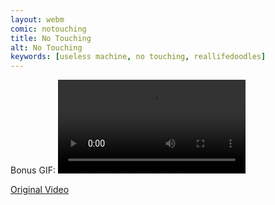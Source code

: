 ```yaml
---
layout: webm
comic: notouching
title: No Touching
alt: No Touching
keywords: [useless machine, no touching, reallifedoodles]
---
```


Bonus GIF:
<video property="og:image" class="center" autoplay loop>
  <source src="/comics/notouching_bonus.mp4" type="video/mp4" />
  <source src="/comics/notouching_bonus.webm" type="video/webm" />
  Your browser does not support the video tag.
</video>

<a href="https://youtu.be/Nqk_nWAjBus">Original Video</a>
